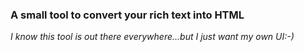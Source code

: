 
### A small tool to convert your rich text into HTML

*I know this tool is out there everywhere...but I just want my own UI:-)*